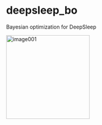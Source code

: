 # deepsleep_bo
Bayesian optimization for DeepSleep

<img width="225" alt="image001" src="https://github.com/user-attachments/assets/72fb87b5-241f-4977-9226-3de83d768e03">

